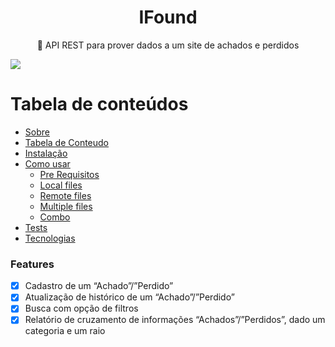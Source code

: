 <h1 align="center">IFound</h1>
<p align="center">🚀 API REST para prover dados a um site de achados e perdidos</p>
<a href="https://accurate.com.br/">
<img  src="https://img.shields.io/static/v1?label=API&message=Accurate&color=7159c1&style=for-the-badge&logo=ghost"/> 
</a>

Tabela de conteúdos
=================
<!--ts-->
   * [Sobre](#Sobre)
   * [Tabela de Conteudo](#tabela-de-conteudo)
   * [Instalação](#instalacao)
   * [Como usar](#como-usar)
      * [Pre Requisitos](#pre-requisitos)
      * [Local files](#local-files)
      * [Remote files](#remote-files)
      * [Multiple files](#multiple-files)
      * [Combo](#combo)
   * [Tests](#testes)
   * [Tecnologias](#tecnologias)
<!--te-->

### Features

- [x] Cadastro de um “Achado”/”Perdido”
- [x] Atualização de histórico de um “Achado”/”Perdido”
- [x] Busca com opção de filtros
- [x] Relatório de cruzamento de informações “Achados”/”Perdidos”, dado um categoria e um raio
